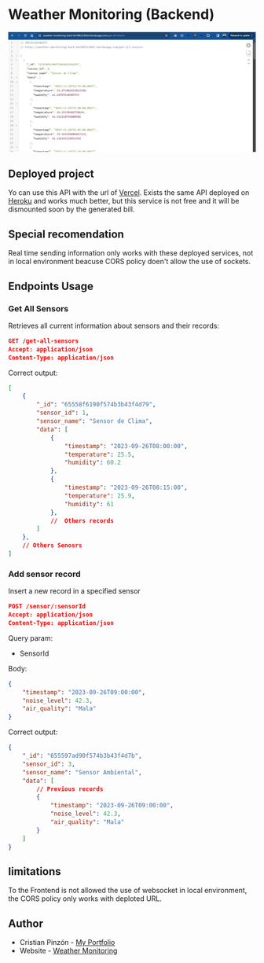 # Weather Monitoring (Backend)

![Browse query](./images/get-all-sensors.jpg)

## Deployed project
Yo can use this API with the url of [Vercel](https://weather-monitoring-back.vercel.app/). Exists the same API deployed on [Heroku](https://weather-monitoring-back-6e19852c45b2.herokuapp.com) and works much better, but this service is not free and it will be dismounted soon by the generated bill.

## Special recomendation
Real time sending information only works with these deployed services, not in local environment beacuse CORS policy doen't allow the use of sockets.

## Endpoints Usage
### Get All Sensors
Retrieves all current information about sensors and their records:
```json
GET /get-all-sensors
Accept: application/json
Content-Type: application/json
```
Correct output:
```json
[
    {
        "_id": "65558f6190f574b3b43f4d79",
        "sensor_id": 1,
        "sensor_name": "Sensor de Clima",
        "data": [
            {
                "timestamp": "2023-09-26T08:00:00",
                "temperature": 25.5,
                "humidity": 60.2
            },
            {
                "timestamp": "2023-09-26T08:15:00",
                "temperature": 25.9,
                "humidity": 61
            },
            //  Others records
        ]  
    },
    // Others Senosrs
]
```

### Add sensor record
Insert a new record in a specified sensor
```json
POST /sensor/:sensorId
Accept: application/json
Content-Type: application/json
```

Query param:
- SensorId

Body:
```json
{
    "timestamp": "2023-09-26T09:00:00",
    "noise_level": 42.3,
    "air_quality": "Mala"
}
```

Correct output:
```json
{
    "_id": "655597ad90f574b3b43f4d7b",
    "sensor_id": 3,
    "sensor_name": "Sensor Ambiental",
    "data": [
        // Previous records
        {
            "timestamp": "2023-09-26T09:00:00",
            "noise_level": 42.3,
            "air_quality": "Mala"
        }
    ]
}
```

## limitations
To the Frontend is not allowed the use of websocket in local environment, the CORS policy only works with deploted URL.

## Author
- Cristian Pinzón - [My Portfolio](https://faykris-portfolio.netlify.app/)
- Website - [Weather Monitoring](https://weather-monitoring-front.netlify.app/)


